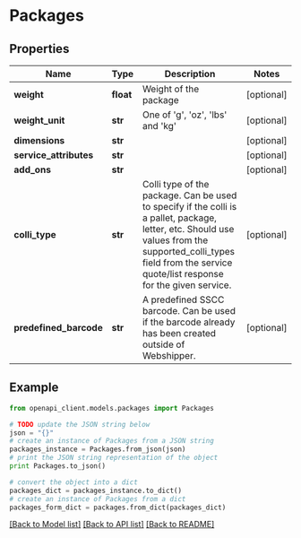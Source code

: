 # Packages


## Properties
Name | Type | Description | Notes
------------ | ------------- | ------------- | -------------
**weight** | **float** | Weight of the package | [optional] 
**weight_unit** | **str** | One of &#39;g&#39;, &#39;oz&#39;, &#39;lbs&#39; and &#39;kg&#39;  | [optional] 
**dimensions** | **str** |  | [optional] 
**service_attributes** | **str** |  | [optional] 
**add_ons** | **str** |  | [optional] 
**colli_type** | **str** | Colli type of the package. Can be used to specify if the colli is a pallet, package, letter, etc. Should use values from the supported_colli_types field from the service quote/list response for the given service. | [optional] 
**predefined_barcode** | **str** | A predefined SSCC barcode. Can be used if the barcode already has been created outside of Webshipper. | [optional] 

## Example

```python
from openapi_client.models.packages import Packages

# TODO update the JSON string below
json = "{}"
# create an instance of Packages from a JSON string
packages_instance = Packages.from_json(json)
# print the JSON string representation of the object
print Packages.to_json()

# convert the object into a dict
packages_dict = packages_instance.to_dict()
# create an instance of Packages from a dict
packages_form_dict = packages.from_dict(packages_dict)
```
[[Back to Model list]](../README.md#documentation-for-models) [[Back to API list]](../README.md#documentation-for-api-endpoints) [[Back to README]](../README.md)


